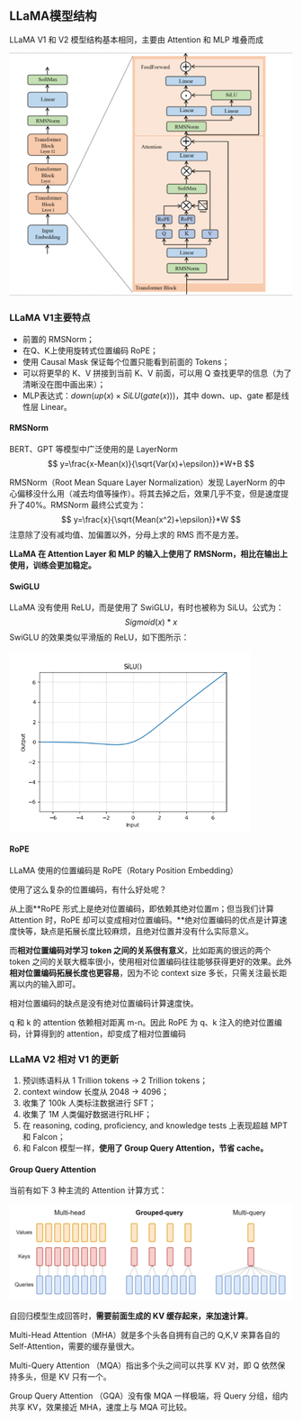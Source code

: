 ## LLaMA模型结构

LLaMA V1 和 V2 模型结构基本相同，主要由 Attention 和 MLP 堆叠而成

<img src="..\..\img\llm-basic\llama.png" alt="Image" style="zoom:50%;" />

### LLaMA V1主要特点

- 前置的 RMSNorm；
- 在Q、K上使用旋转式位置编码 RoPE；
- 使用 Causal Mask 保证每个位置只能看到前面的 Tokens；
- 可以将更早的 K、V 拼接到当前 K、V 前面，可以用 Q 查找更早的信息（为了清晰没在图中画出来）；
- MLP表达式：$down(up(x) \times SiLU(gate(x)))$，其中 down、up、gate 都是线性层 Linear。

#### RMSNorm

BERT、GPT 等模型中广泛使用的是 LayerNorm
$$
y=\frac{x-Mean(x)}{\sqrt{Var(x)+\epsilon}}*W+B
$$


RMSNorm（Root Mean Square Layer Normalization）发现 LayerNorm 的中心偏移没什么用（减去均值等操作）。将其去掉之后，效果几乎不变，但是速度提升了40%。RMSNorm 最终公式变为：
$$
y=\frac{x}{\sqrt{Mean(x^2)+\epsilon}}*W
$$
注意除了没有减均值、加偏置以外，分母上求的 RMS 而不是方差。

**LLaMA 在 Attention Layer 和 MLP 的输入上使用了 RMSNorm，相比在输出上使用，训练会更加稳定。**

#### SwiGLU

LLaMA 没有使用 ReLU，而是使用了 SwiGLU，有时也被称为 SiLU。公式为：
$$
Sigmoid(x)*x
$$
SwiGLU 的效果类似平滑版的 ReLU，如下图所示：

<img src="..\..\img\llm-basic\silu.png" alt="Image" style="zoom:67%;" />

#### RoPE

LLaMA 使用的位置编码是 RoPE（Rotary Position Embedding）

使用了这么复杂的位置编码，有什么好处呢？

从上面**RoPE 形式上是绝对位置编码，即依赖其绝对位置m；但当我们计算 Attention 时，RoPE 却可以变成相对位置编码。**绝对位置编码的优点是计算速度快等，缺点是拓展长度比较麻烦，且绝对位置并没有什么实际意义。

而**相对位置编码对学习 token 之间的关系很有意义**，比如距离的很远的两个 token 之间的关联大概率很小，使用相对位置编码往往能够获得更好的效果。此外**相对位置编码拓展长度也更容易**，因为不论 context size 多长，只需关注最长距离以内的输入即可。

相对位置编码的缺点是没有绝对位置编码计算速度快。

q 和 k 的 attention 依赖相对距离 m-n。因此 RoPE 为 q、k 注入的绝对位置编码，计算得到的 attention，却变成了相对位置编码

### LLaMA V2 相对 V1 的更新

1. 预训练语料从 1 Trillion tokens -> 2 Trillion tokens；
2. context window 长度从 2048 -> 4096；
3. 收集了 100k 人类标注数据进行 SFT；
4. 收集了 1M 人类偏好数据进行RLHF；
5. 在 reasoning, coding, proficiency, and knowledge tests 上表现超越 MPT 和 Falcon；
6. 和 Falcon 模型一样，**使用了 Group Query Attention，节省 cache。**

#### Group Query Attention

当前有如下 3 种主流的 Attention 计算方式：

<img src="..\..\img\llm-basic\llm_3_attention.png" alt="Image" style="zoom:50%;" />

自回归模型生成回答时，**需要前面生成的 KV 缓存起来，来加速计算**。

Multi-Head Attention（MHA）就是多个头各自拥有自己的 Q,K,V 来算各自的 Self-Attention，需要的缓存量很大。

Multi-Query Attention （MQA）指出多个头之间可以共享 KV 对，即 Q 依然保持多头，但是 KV 只有一个。

Group Query Attention （GQA）没有像 MQA 一样极端，将 Query 分组，组内共享 KV，效果接近 MHA，速度上与 MQA 可比较。